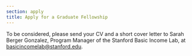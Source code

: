 ```yaml
---
section: apply
title: Apply for a Graduate Fellowship
---
```


To be considered, please send your CV and a short cover letter to Sarah Berger Gonzalez, Program Manager of the Stanford Basic Income Lab, at <a href="mailto:basicincomelab@stanford.edu">basicincomelab@stanford.edu</a>.
